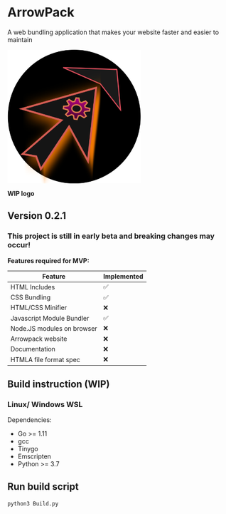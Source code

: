 # ArrowPack

A web bundling application that makes your website faster and easier to maintain

<img align="center" width="300" height="300" src="https://github.com/redstarbird/arrowpack/blob/main/Logo_WIP.svg">

**WIP logo**


## Version 0.2.1

### This project is still in early beta and breaking changes may occur!

**Features required for MVP:**

| Feature                    | Implemented |
| -------------------------- | ----------- |
| HTML Includes              | ✅          |
| CSS Bundling               | ✅          |
| HTML/CSS Minifier          | ❌          |
| Javascript Module Bundler  | ✅          |
| Node.JS modules on browser | ❌          |
| Arrowpack website          | ❌          |
| Documentation              | ❌          |
| HTMLA file format spec     | ❌          |

## Build instruction (WIP)

### Linux/ Windows WSL

Dependencies:

-   Go >= 1.11
-   gcc
-   Tinygo
-   Emscripten
-   Python >= 3.7

## Run build script

```sh
python3 Build.py
```
